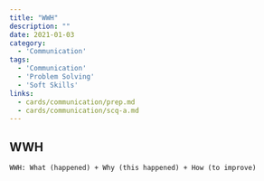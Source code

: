 ```yaml
---
title: "WWH"
description: ""
date: 2021-01-03
category:
  - 'Communication'
tags:
  - 'Communication'
  - 'Problem Solving'
  - 'Soft Skills'
links:
  - cards/communication/prep.md
  - cards/communication/scq-a.md
---
```


## WWH

```
WWH: What (happened) + Why (this happened) + How (to improve)
```
